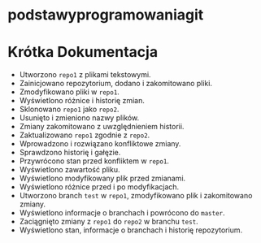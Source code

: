 # podstawyprogramowaniagit
# Krótka Dokumentacja
  - Utworzono `repo1` z plikami tekstowymi.
  - Zainicjowano repozytorium, dodano i zakomitowano pliki.
  - Zmodyfikowano pliki w `repo1`.
  - Wyświetlono różnice i historię zmian.
  - Sklonowano `repo1` jako `repo2`.
  - Usunięto i zmieniono nazwy plików.
  - Zmiany zakomitowano z uwzględnieniem historii.
  - Zaktualizowano `repo1` zgodnie z `repo2`.
  - Wprowadzono i rozwiązano konfliktowe zmiany.
  - Sprawdzono historię i gałęzie.
  - Przywrócono stan przed konfliktem w `repo1`.
  - Wyświetlono zawartość pliku.
  - Wyświetlono modyfikowany plik przed zmianami.
  - Wyświetlono różnice przed i po modyfikacjach.
  - Utworzono branch `test` w `repo1`, zmodyfikowano plik i zakomitowano zmiany.
  - Wyświetlono informacje o branchach i powrócono do `master`.
  - Zaciągnięto zmiany z `repo1` do `repo2` w branchu `test`.
  - Wyświetlono stan, informacje o branchach i historię repozytorium.
